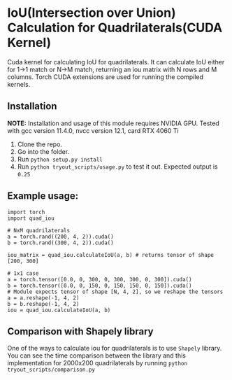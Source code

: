 # IoU(Intersection over Union) Calculation for Quadrilaterals(CUDA Kernel)

Cuda kernel for calculating IoU for quadrilaterals. It can calculate IoU either for 1->1 match or N->M match, returning an iou matrix with N rows and M columns. Torch CUDA extensions are used for running the compiled kernels. 


## Installation

**NOTE:** Installation and usage of this module requires NVIDIA GPU. Tested with gcc version 11.4.0, nvcc version 12.1, card RTX 4060 Ti

1. Clone the repo.
2. Go into the folder.
3. Run `python setup.py install`
4. Run `python tryout_scripts/usage.py` to test it out. Expected output is `0.25`

## Example usage:
```
import torch
import quad_iou

# NxM quadrilaterals
a = torch.rand((200, 4, 2)).cuda()
b = torch.rand((300, 4, 2)).cuda()

iou_matrix = quad_iou.calculateIoU(a, b) # returns tensor of shape [200, 300]

# 1x1 case
a = torch.tensor([0.0, 0, 300, 0, 300, 300, 0, 300]).cuda()
b = torch.tensor([0.0, 0, 150, 0, 150, 150, 0, 150]).cuda()
# Module expects tensor of shape [N, 4, 2], so we reshape the tensors
a = a.reshape(-1, 4, 2)
b = b.reshape(-1, 4, 2)
iou = quad_iou.calculateIoU(a, b)
```

## Comparison with Shapely library

One of the ways to calculate iou for quadrilaterals is to use `Shapely` library. You can see the time comparison between the library and this implementation for 2000x200 quadrilaterals by running `python tryout_scripts/comparison.py`